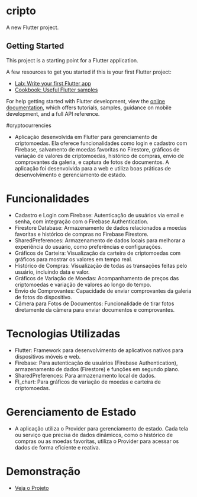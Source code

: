 # cripto

A new Flutter project.

## Getting Started

This project is a starting point for a Flutter application.

A few resources to get you started if this is your first Flutter project:

- [Lab: Write your first Flutter app](https://docs.flutter.dev/get-started/codelab)
- [Cookbook: Useful Flutter samples](https://docs.flutter.dev/cookbook)

For help getting started with Flutter development, view the
[online documentation](https://docs.flutter.dev/), which offers tutorials,
samples, guidance on mobile development, and a full API reference.


#cryptocurrencies

- Aplicação desenvolvida em Flutter para gerenciamento de criptomoedas. Ela oferece funcionalidades como login e cadastro com Firebase, salvamento de moedas favoritas no Firestore, gráficos de variação de valores de criptomoedas, histórico de compras, envio de comprovantes da galeria, e captura de fotos de documentos. A aplicação foi desenvolvida para a web e utiliza boas práticas de desenvolvimento e gerenciamento de estado.

# Funcionalidades
- Cadastro e Login com Firebase: Autenticação de usuários via email e senha, com integração com o Firebase Authentication.
- Firestore Database: Armazenamento de dados relacionados a moedas favoritas e histórico de compras no Firebase Firestore.
- SharedPreferences: Armazenamento de dados locais para melhorar a experiência do usuário, como preferências e configurações.
- Gráficos de Carteira: Visualização da carteira de criptomoedas com gráficos para mostrar os valores em tempo real.
- Histórico de Compras: Visualização de todas as transações feitas pelo usuário, incluindo data e valor.
- Gráficos de Variação de Moedas: Acompanhamento de preços das criptomoedas e variação de valores ao longo do tempo.
- Envio de Comprovantes: Capacidade de enviar comprovantes da galeria de fotos do dispositivo.
- Câmera para Fotos de Documentos: Funcionalidade de tirar fotos diretamente da câmera para enviar documentos e comprovantes.

# Tecnologias Utilizadas
- Flutter: Framework para desenvolvimento de aplicativos nativos para dispositivos móveis e web.
- Firebase: Para autenticação de usuários (Firebase Authentication), armazenamento de dados (Firestore) e funções em segundo plano.
- SharedPreferences: Para armazenamento local de dados.
- Fl_chart: Para gráficos de variação de moedas e carteira de criptomoedas.

# Gerenciamento de Estado
- A aplicação utiliza o Provider para gerenciamento de estado. Cada tela ou serviço que precisa de dados dinâmicos, como o histórico de compras ou as moedas favoritas, utiliza o Provider para acessar os dados de forma eficiente e reativa.

# Demonstração

- [Veja o Projeto](https://cryptocurrencies-taupe.vercel.app/)